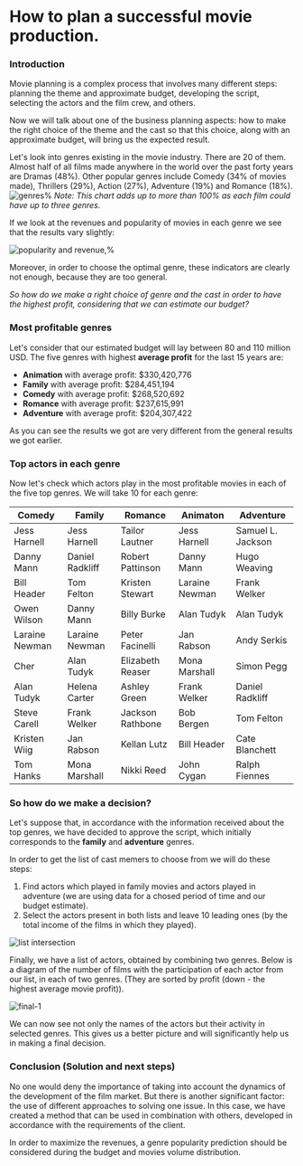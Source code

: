 # How to plan a successful movie production.

### Introduction

Movie planning is a complex process that involves many different steps: planning the theme and approximate budget, developing the script, selecting the actors and the film crew, and others.

Now we will talk about one of the business planning aspects: how to make the right choice of the theme and the cast so that this choice, along with an approximate budget, will bring us the expected result. 

Let's look into genres existing in the movie industry. There are 20 of them. Almost half of all films made anywhere in the world over the past forty years are Dramas (48%). Other popular genres include Comedy (34% of movies made), Thrillers (29%), Action (27%), Adventure (19%) and Romance (18%).
![genres%](https://user-images.githubusercontent.com/46948881/57416055-8202cf00-71cc-11e9-8b14-ed65bad93ab6.jpg)
_Note: This chart adds up to more than 100% as each film could have up to three genres._

If we look at the revenues and popularity of movies in each genre we see that the results vary slightly:  

![popularity and revenue,%](https://user-images.githubusercontent.com/46948881/57500027-cb781a80-72af-11e9-8804-698811ea8445.jpg)

Moreover, in order to choose the optimal genre, these indicators are clearly not enough, because they are too general.

_So how do we make a right choice of genre and the cast in order to have the highest profit, considering that we can estimate our budget?_

### Most profitable genres
Let's consider that our estimated budget will lay between 80 and 110 million USD. The five genres with highest **average profit** for the last 15 years are:

- **Animation** with average profit:  $330,420,776
- **Family** with average profit:  $284,451,194
- **Comedy** with average profit:  $268,520,692
- **Romance** with average profit:  $237,615,991
- **Adventure** with average profit: $204,307,422

As you can see the results we got are very different from the general results we got earlier. 

### Top actors in each genre
Now let's check which actors play in the most profitable movies in each of the five top genres. We will take 10 for each genre:

| Comedy | Family | Romance | Animaton | Adventure |
| -------------- | --------------- | ---------------- | -------------- | -------------- |
| Jess Harnell   | Jess Harnell    | Tailor Lautner   | Jess Harnell   | Samuel L. Jackson |
| Danny Mann     | Daniel Radkliff | Robert Pattinson | Danny Mann     | Hugo Weaving
| Bill Header    | Tom Felton      | Kristen Stewart  | Laraine Newman | Frank Welker
| Owen Wilson    | Danny Mann      | Billy Burke      | Alan Tudyk     | Alan Tudyk
| Laraine Newman | Laraine Newman  | Peter Facinelli  | Jan Rabson     | Andy Serkis
| Cher           | Alan Tudyk      | Elizabeth Reaser | Mona Marshall  | Simon Pegg
| Alan Tudyk     | Helena Carter   | Ashley Green     | Frank Welker   | Daniel Radkliff
| Steve Carell   | Frank Welker    | Jackson Rathbone | Bob Bergen     | Tom Felton
| Kristen Wiig   | Jan Rabson      | Kellan Lutz      | Bill Header    | Cate Blanchett 
| Tom Hanks      | Mona Marshall   | Nikki Reed       | John Cygan     | Ralph Fiennes


### So how do we make a decision?
Let's suppose that, in accordance with the information received about the top genres, we have decided to approve the script, which initially corresponds to the **family** and **adventure** genres.

In order to get the list of cast memers to choose from we will do these steps:
1. Find actors which played in family movies and actors played in adventure (we are using data for a chosed period of time and our budget estimate). 
2. Select the actors present in both lists and leave 10 leading ones (by the total income of the films in which they played).

![list intersection](https://user-images.githubusercontent.com/46948881/57499684-94edd000-72ae-11e9-807a-55351f268771.jpg)

Finally, we have a list of actors, obtained by combining two genres. Below is a diagram of the number of films with the participation of each actor from our list, in each of two genres. (They are sorted by profit (down - the highest average movie profit)).

![final-1](https://user-images.githubusercontent.com/46948881/57502211-b18f0580-72b8-11e9-8718-5874face0af8.jpg)

We can now see not only the names of the actors but their activity in selected genres. This gives us a better picture and will significantly help us in making a final decision.

### Conclusion (Solution and next steps)

No one would deny the importance of taking into account the dynamics of the development of the film market. But there is another significant factor: the use of different approaches to solving one issue. In this case, we have created a method that can be used in combination with others, developed in accordance with the requirements of the client.

In order to maximize the revenues, a genre popularity prediction should be considered during the budget and movies volume distribution. 

